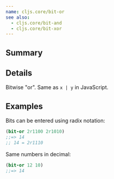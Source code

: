 ```yaml
---
name: cljs.core/bit-or
see also:
  - cljs.core/bit-and
  - cljs.core/bit-xor
---
```


## Summary

## Details

Bitwise "or". Same as `x | y` in JavaScript.

## Examples

Bits can be entered using radix notation:

```clj
(bit-or 2r1100 2r1010)
;;=> 14
;; 14 = 2r1110
```

Same numbers in decimal:

```clj
(bit-or 12 10)
;;=> 14
```
